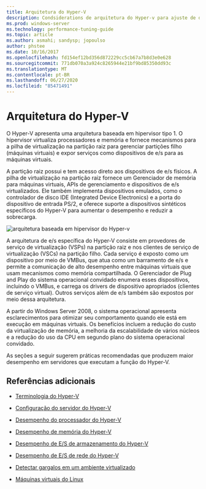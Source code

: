 ```yaml
---
title: Arquitetura do Hyper-V
description: Condsiderations de arquitetura do Hyper-v para ajuste de desempenho
ms.prod: windows-server
ms.technology: performance-tuning-guide
ms.topic: article
ms.author: asmahi; sandysp; jopoulso
author: phstee
ms.date: 10/16/2017
ms.openlocfilehash: fd154ef12bd356d872229cc5cb67a7b8d3e0e628
ms.sourcegitcommit: 771db070a3a924c8265944e21bf9bd85350dd93c
ms.translationtype: MT
ms.contentlocale: pt-BR
ms.lasthandoff: 06/27/2020
ms.locfileid: "85471491"
---
```

# <a name="hyper-v-architecture"></a>Arquitetura do Hyper-V

O Hyper-V apresenta uma arquitetura baseada em hipervisor tipo 1. O hipervisor virtualiza processadores e memória e fornece mecanismos para a pilha de virtualização na partição raiz para gerenciar partições filho (máquinas virtuais) e expor serviços como dispositivos de e/s para as máquinas virtuais.

A partição raiz possui e tem acesso direto aos dispositivos de e/s físicos. A pilha de virtualização na partição raiz fornece um Gerenciador de memória para máquinas virtuais, APIs de gerenciamento e dispositivos de e/s virtualizados. Ele também implementa dispositivos emulados, como o controlador de disco IDE (Integrated Device Electronics) e a porta do dispositivo de entrada PS/2, e oferece suporte a dispositivos sintéticos específicos do Hyper-V para aumentar o desempenho e reduzir a sobrecarga.

![arquitetura baseada em hipervisor do Hyper-v](../../media/perftune-guide-hyperv-arch.png)

A arquitetura de e/s específica do Hyper-V consiste em provedores de serviço de virtualização (VSPs) na partição raiz e nos clientes de serviço de virtualização (VSCs) na partição filho. Cada serviço é exposto como um dispositivo por meio de VMBus, que atua como um barramento de e/s e permite a comunicação de alto desempenho entre máquinas virtuais que usam mecanismos como memória compartilhada. O Gerenciador de Plug and Play do sistema operacional convidado enumera esses dispositivos, incluindo o VMBus, e carrega os drivers de dispositivo apropriados (clientes de serviço virtual). Outros serviços além de e/s também são expostos por meio dessa arquitetura.

A partir do Windows Server 2008, o sistema operacional apresenta esclarecimentos para otimizar seu comportamento quando ele está em execução em máquinas virtuais. Os benefícios incluem a redução do custo da virtualização de memória, a melhoria da escalabilidade de vários núcleos e a redução do uso da CPU em segundo plano do sistema operacional convidado.

As seções a seguir sugerem práticas recomendadas que produzem maior desempenho em servidores que executam a função do Hyper-V.

## <a name="additional-references"></a>Referências adicionais

-   [Terminologia do Hyper-V](terminology.md)

-   [Configuração do servidor do Hyper-V](configuration.md)

-   [Desempenho do processador do Hyper-V](processor-performance.md)

-   [Desempenho de memória do Hyper-V](memory-performance.md)

-   [Desempenho de E/S de armazenamento do Hyper-V](storage-io-performance.md)

-   [Desempenho de E/S de rede do Hyper-V](network-io-performance.md)

-   [Detectar gargalos em um ambiente virtualizado](detecting-virtualized-environment-bottlenecks.md)

-   [Máquinas virtuais do Linux](linux-virtual-machine-considerations.md)
